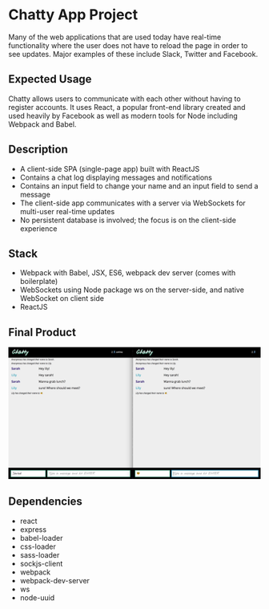 # Chatty App Project

Many of the web applications that are used today have real-time functionality where the user does not have to reload the page in order to see updates. Major examples of these include Slack, Twitter and Facebook.

## Expected Usage

Chatty allows users to communicate with each other without having to register accounts. It uses React, a popular front-end library created and used heavily by Facebook as well as modern tools for Node including Webpack and Babel.

## Description

- A client-side SPA (single-page app) built with ReactJS
- Contains a chat log displaying messages and notifications
- Contains an input field to change your name and an input field to send a message
- The client-side app communicates with a server via WebSockets for multi-user real-time updates
- No persistent database is involved; the focus is on the client-side experience

## Stack

- Webpack with Babel, JSX, ES6, webpack dev server (comes with boilerplate)
- WebSockets using Node package ws on the server-side, and native WebSocket on client side
- ReactJS

## Final Product
!["Main Page"](/docs/chattyApp-main.png "Main Page Showing Messages")

## Dependencies

- react
- express
- babel-loader
- css-loader
- sass-loader
- sockjs-client
- webpack
- webpack-dev-server
- ws
- node-uuid